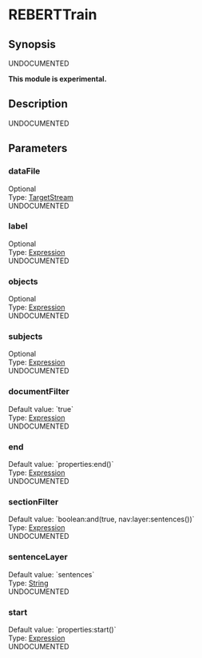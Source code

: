 <h1 class="module">REBERTTrain</h1>

## Synopsis

UNDOCUMENTED

**This module is experimental.**

## Description

UNDOCUMENTED

## Parameters

<h3 name="dataFile" class="param">dataFile</h3>

<div class="param-level param-level-optional">Optional
</div>
<div class="param-type">Type: <a href="../converter/fr.inra.maiage.bibliome.util.streams.TargetStream" class="converter">TargetStream</a>
</div>
UNDOCUMENTED

<h3 name="label" class="param">label</h3>

<div class="param-level param-level-optional">Optional
</div>
<div class="param-type">Type: <a href="../converter/fr.inra.maiage.bibliome.alvisnlp.core.corpus.expressions.Expression" class="converter">Expression</a>
</div>
UNDOCUMENTED

<h3 name="objects" class="param">objects</h3>

<div class="param-level param-level-optional">Optional
</div>
<div class="param-type">Type: <a href="../converter/fr.inra.maiage.bibliome.alvisnlp.core.corpus.expressions.Expression" class="converter">Expression</a>
</div>
UNDOCUMENTED

<h3 name="subjects" class="param">subjects</h3>

<div class="param-level param-level-optional">Optional
</div>
<div class="param-type">Type: <a href="../converter/fr.inra.maiage.bibliome.alvisnlp.core.corpus.expressions.Expression" class="converter">Expression</a>
</div>
UNDOCUMENTED

<h3 name="documentFilter" class="param">documentFilter</h3>

<div class="param-level param-level-default-value">Default value: `true`
</div>
<div class="param-type">Type: <a href="../converter/fr.inra.maiage.bibliome.alvisnlp.core.corpus.expressions.Expression" class="converter">Expression</a>
</div>
UNDOCUMENTED

<h3 name="end" class="param">end</h3>

<div class="param-level param-level-default-value">Default value: `properties:end()`
</div>
<div class="param-type">Type: <a href="../converter/fr.inra.maiage.bibliome.alvisnlp.core.corpus.expressions.Expression" class="converter">Expression</a>
</div>
UNDOCUMENTED

<h3 name="sectionFilter" class="param">sectionFilter</h3>

<div class="param-level param-level-default-value">Default value: `boolean:and(true, nav:layer:sentences())`
</div>
<div class="param-type">Type: <a href="../converter/fr.inra.maiage.bibliome.alvisnlp.core.corpus.expressions.Expression" class="converter">Expression</a>
</div>
UNDOCUMENTED

<h3 name="sentenceLayer" class="param">sentenceLayer</h3>

<div class="param-level param-level-default-value">Default value: `sentences`
</div>
<div class="param-type">Type: <a href="../converter/java.lang.String" class="converter">String</a>
</div>
UNDOCUMENTED

<h3 name="start" class="param">start</h3>

<div class="param-level param-level-default-value">Default value: `properties:start()`
</div>
<div class="param-type">Type: <a href="../converter/fr.inra.maiage.bibliome.alvisnlp.core.corpus.expressions.Expression" class="converter">Expression</a>
</div>
UNDOCUMENTED

